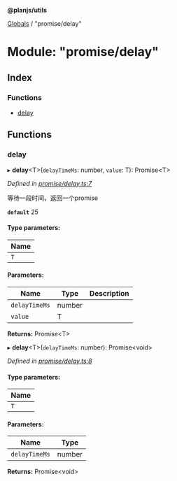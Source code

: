 **@planjs/utils**

[Globals](../README.md) / "promise/delay"

# Module: "promise/delay"

## Index

### Functions

* [delay](_promise_delay_.md#delay)

## Functions

### delay

▸ **delay**\<T>(`delayTimeMs`: number, `value`: T): Promise\<T>

*Defined in [promise/delay.ts:7](https://github.com/planjs/utils/blob/73a4845/src/promise/delay.ts#L7)*

等待一段时间，返回一个promise

**`default`** 25

#### Type parameters:

Name |
------ |
`T` |

#### Parameters:

Name | Type | Description |
------ | ------ | ------ |
`delayTimeMs` | number |  |
`value` | T |   |

**Returns:** Promise\<T>

▸ **delay**\<T>(`delayTimeMs`: number): Promise\<void>

*Defined in [promise/delay.ts:8](https://github.com/planjs/utils/blob/73a4845/src/promise/delay.ts#L8)*

#### Type parameters:

Name |
------ |
`T` |

#### Parameters:

Name | Type |
------ | ------ |
`delayTimeMs` | number |

**Returns:** Promise\<void>
